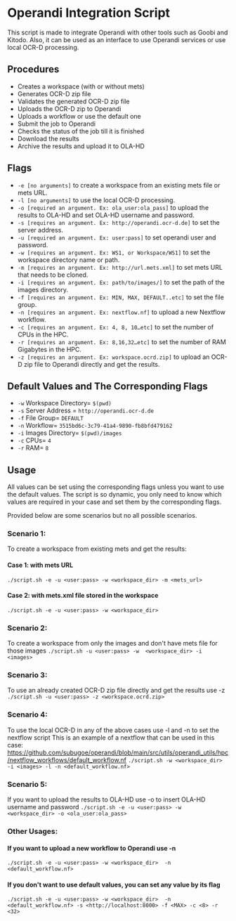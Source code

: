 
# Operandi Integration Script

This script is made to integrate Operandi with other tools such as Goobi and Kitodo. Also, it can be used as an interface to use Operandi services or use local OCR-D processing. 


## Procedures

- Creates a workspace (with or without mets)
- Generates OCR-D zip file
- Validates the generated OCR-D zip file
- Uploads the OCR-D zip to Operandi
- Uploads a workflow or use the default one
- Submit the job to Operandi
- Checks the status of the job till it is finished
- Download the results
- Archive the results and upload it to OLA-HD 


## Flags

- `-e [no arguments]` to create a workspace from an existing mets file or mets URL.
- `-l [no arguments]` to use the local OCR-D processing.
- `-o [required an argument. Ex: ola_user:ola_pass]` to upload the results to OLA-HD and set OLA-HD username and password.
- `-s [requires an argument. Ex: http://operandi.ocr-d.de]` to set the server address. 
- `-u [required an argument. Ex: user:pass]` to set operandi user and password.
- `-w [requires an argument. Ex: WS1, or Workspace/WS1]` to set the workspace directory name or path.
- `-m [requires an argument. Ex: http://url.mets.xml]` to set mets URL that needs to be cloned.
- `-i [requires an argument. Ex: path/to/images/]` to set the path of the images directory.
- `-f [requires an argument. Ex: MIN, MAX, DEFAULT..etc]` to set the file group.
- `-n [requires an argument. Ex: nextflow.nf]` to upload a new Nextflow workflow.
- `-c [requires an argument. Ex: 4, 8, 10…etc]` to set the number of CPUs in the HPC.
- `-r [requires an argument. Ex: 8,16,32…etc]` to set the number of RAM Gigabytes in the HPC.
- `-z [requires an argument. Ex: workspace.ocrd.zip]` to upload an OCR-D zip file to Operandi directly and get the results.


## Default Values and The Corresponding Flags

- `-w` Workspace Directory= `$(pwd)` 
- `-s` Server Address = `http://operandi.ocr-d.de`
- `-f` File Group= `DEFAULT`
- `-n` Workflow= `3515bd6c-3c79-41a4-9890-fb8bfd479162`
- `-i` Images Directory= `$(pwd)/images`
- `-c` CPUs= `4`
- `-r` RAM= `8`


## Usage
All values can be set using the corresponding flags unless you want to use the default values. The script is so dynamic, you only need to know which values are required in your case and set them by the corresponding flags. 

Provided below are some scenarios but no all possible scenarios.

### Scenario 1: 
To create a workspace from existing mets and get the results:
#### Case 1: with mets URL
`./script.sh -e -u <user:pass> -w <workspace_dir> -m <mets_url>`
#### Case 2: with mets.xml file stored in the workspace
`./script.sh -e -u <user:pass> -w <workspace_dir> `
### Scenario 2: 
To create a workspace from only the images and don't have mets file for those images
`./script.sh -u <user:pass> -w  <workspace_dir> -i <images>`
### Scenario 3: 
To use an already created OCR-D zip file directly and get the results use -z
`./script.sh -u <user:pass> -z <workspace.ocrd.zip>`
### Scenario 4: 
To use the local OCR-D in any of the above cases use -l and -n to set the nextflow script 
This is an example of a nextflow that can be used in this case:
https://github.com/subugoe/operandi/blob/main/src/utils/operandi_utils/hpc/nextflow_workflows/default_workflow.nf
`./script.sh -w <workspace_dir> -i <images> -l -n <default_workflow.nf>`
### Scenario 5: 
If you want to upload the results to OLA-HD use -o to insert OLA-HD username and password
`./script.sh -e -u <user:pass> -w <workspace_dir> -o <ola_user:ola_pass>`
### Other Usages:
#### If you want to upload a new workflow to Operandi use -n
`./script.sh -e -u <user:pass> -w <workspace_dir>  -n <default_workflow.nf>`
#### If you don't want to use default values, you can set any value by its flag
`./script.sh -e -u <user:pass> -w <workspace_dir>  -n <default_workflow.nf> -s <http://localhost:8000> -f <MAX> -c <8> -r <32>`

